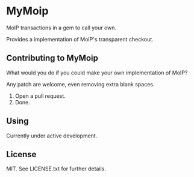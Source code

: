 MyMoip
======

MoIP transactions in a gem to call your own.

Provides a implementation of MoIP's transparent checkout.

Contributing to MyMoip
----------------------

What would you do if you could make your own implementation of MoIP?
 
Any patch are welcome, even removing extra blank spaces.

1. Open a pull request.
2. Done.

Using
-----

Currently under active development.

License
-------

MIT. See LICENSE.txt for further details.
